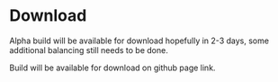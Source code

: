 # Download

Alpha build will be available for download hopefully in 2-3 days, some additional balancing still needs to be done.


Build will be available for download on github page link.